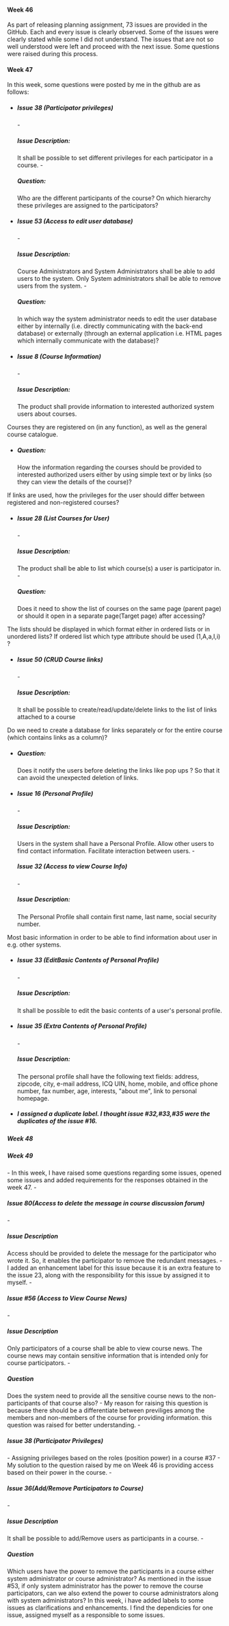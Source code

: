 <h4>Week 46</h4>

As part of releasing planning assignment, 73 issues are provided in the GitHub. Each and every issue is clearly observed. Some of the issues were clearly stated while some I did not understand. The issues that are not so well understood were left and proceed with the next issue. Some questions were raised during this process.

<h4>Week 47</h4>
 In this week, some questions were posted by me in the github are as follows:
 
- <h5>Issue 38 (Participator privileges) </h5>
  - <h5>Issue Description:</h5>It shall be possible to set different privileges for each participator in a course.
  - <h5>Question:</h5>Who are the different participants of the course? On which hierarchy these privileges are assigned to the                                participators?  
- <h5>Issue 53 (Access to edit user database) </h5>
  - <h5>Issue Description:</h5>Course Administrators and System Administrators shall be able to add users to the system. Only System administrators shall be able to remove users from the system.
  - <h5>Question:</h5>In which way the system administrator needs to edit the user database either by internally (i.e. directly communicating with the back-end database) or externally (through an external application i.e. HTML pages which internally communicate with the database)?
- <h5>Issue 8  (Course Information) </h5>
  - <h5>Issue Description:</h5>The product shall provide information to interested authorized system users about courses.
Courses they are registered on (in any function), as well as the general course catalogue.
  - <h5>Question:</h5>How the information regarding the courses should be provided to interested authorized users either by using simple text or by links (so they can view the details of the course)?
If links are used, how the privileges for the user should differ between registered and non-registered courses?
- <h5>Issue 28 (List Courses for User) </h5>
  - <h5>Issue Description:</h5>The product shall be able to list which course(s) a user is participator in.
  - <h5>Question:</h5>Does it need to show the list of courses on the same page (parent page) or should it open in a separate page(Target page) after accessing?
The lists should be displayed in which format either in ordered lists or in unordered lists?
If ordered list which type attribute should be used (1,A,a,I,i) ?
- <h5>Issue 50 (CRUD Course links) </h5>
  - <h5>Issue Description:</h5>It shall be possible to create/read/update/delete links to the list of links attached to a course
Do we need to create a database for links separately or for the entire course (which contains links as a column)?
  - <h5>Question:</h5>Does it notify the users before deleting the links like pop ups ? So that it can avoid the unexpected deletion of links.
- <h5>Issue 16 (Personal Profile) </h5>
  - <h5>Issue Description:</h5>Users in the system shall have a Personal Profile. Allow other users to find contact information. Facilitate interaction between users.
  - <h5>Issue 32  (Access to view Course Info) </h5>
    - <h5>Issue Description:</h5>The Personal Profile shall contain first name, last name, social security number.
Most basic information in order to be able to find information about user in e.g. other systems.
  - <h5>Issue 33  (EditBasic Contents of Personal Profile) </h5>
    - <h5>Issue Description:</h5>It shall be possible to edit the basic contents of a user's personal profile.
  - <h5>Issue 35  (Extra Contents of Personal Profile) </h5>
    - <h5>Issue Description:</h5>The personal profile shall have the following text fields: address, zipcode, city, e-mail address, ICQ UIN, home, mobile, and office phone number, fax number, age, interests, "about me", link to personal homepage.
 - <h5> I assigned a duplicate label. I thought issue #32,#33,#35 were the duplicates of the issue #16.</h5> 

<h5> Week 48 </h5>
<h5> Week 49 </h5>
 - In this week, I have raised some questions regarding some issues, opened some issues and added requirements for the responses obtained in the week 47.
 - <h5>Issue 80(Access to delete the message in course discussion forum)</h5>
  - <h5>Issue Description</h5>Access should be provided to delete the message for the participator who wrote it. So, it enables the participator to remove the redundant messages.
  - I added an enhancement label for this issue because it is an extra feature to the issue 23, along with the responsibility for this issue by assigned it to myself.
 - <h5>Issue #56 (Access to View Course News)</h5>
  - <h5>Issue Description</h5>Only participators of a course shall be able to view course news. The course news may contain sensitive information that is intended only for course participators.
  - <h5>Question</h5>Does the system need to provide all the sensitive course news to the non-participants of that course also?
  - My reason for raising this question is because there should be a differentiate between previliges among the members and non-members of the course for providing information. this question was raised for better understanding.
 - <h5>Issue 38 (Participator Privileges)</h5>
  - Assigning privileges based on the roles (position power) in a course #37
  - My solution to the question raised by me on Week 46 is providing access based on their power in the course. 
 - <h5>Issue 36(Add/Remove Participators to Course)</h5>
  - <h5>Issue Description</h5>It shall be possible to add/Remove users as participants in a course.
  - <h5>Question</h5>Which users have the power to remove the participants in a course either system administrator or course administrator? As mentioned in the issue #53, if  only system administrator has the power to remove the course participators, can we also extend the power to course administrators along with system administrators?
 In this week, i have added labels to some issues as clarifications and enhancements. I find the dependicies for one issue, assigned myself as a responsible to some issues.





